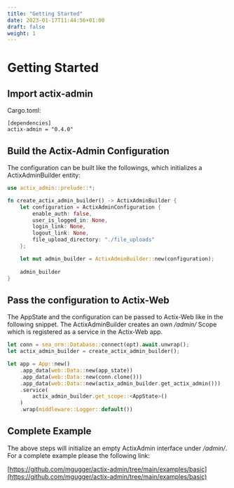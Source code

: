 ```yaml
---
title: "Getting Started"
date: 2023-01-17T11:44:56+01:00
draft: false
weight: 1
---
```


# Getting Started

## Import actix-admin

Cargo.toml:
```cargo
[dependencies]
actix-admin = "0.4.0"
```

## Build the Actix-Admin Configuration

The configuration can be built like the followings, which initializes a ActixAdminBuilder entity:

```rust
use actix_admin::prelude::*;

fn create_actix_admin_builder() -> ActixAdminBuilder {
    let configuration = ActixAdminConfiguration {
        enable_auth: false,
        user_is_logged_in: None,
        login_link: None,
        logout_link: None,
        file_upload_directory: "./file_uploads"
    };

    let mut admin_builder = ActixAdminBuilder::new(configuration);
    
    admin_builder
}
```

## Pass the configuration to Actix-Web

The AppState and the configuration can be passed to Actix-Web like in the following snippet. The ActixAdminBuilder creates an own */admin/* Scope which is registered as a service in the Actix-Web app.

```rust
let conn = sea_orm::Database::connect(opt).await.unwrap();
let actix_admin_builder = create_actix_admin_builder();

let app = App::new()
    .app_data(web::Data::new(app_state))
    .app_data(web::Data::new(conn.clone()))
    .app_data(web::Data::new(actix_admin_builder.get_actix_admin()))
    .service(
        actix_admin_builder.get_scope::<AppState>()
    )
    .wrap(middleware::Logger::default())
```

## Complete Example

The above steps will initialize an empty ActixAdmin interface under */admin/*. For a complete example please the following link: 

[https://github.com/mgugger/actix-admin/tree/main/examples/basic](https://github.com/mgugger/actix-admin/tree/main/examples/basic)